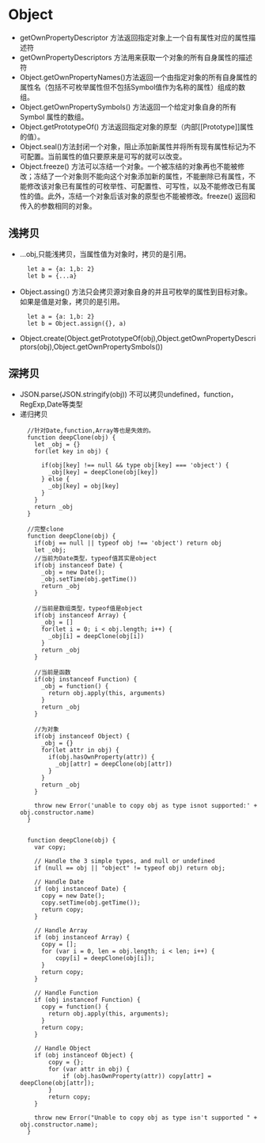 # Object
  - getOwnPropertyDescriptor 方法返回指定对象上一个自有属性对应的属性描述符
  - getOwnPropertyDescriptors 方法用来获取一个对象的所有自身属性的描述符
  - Object.getOwnPropertyNames()方法返回一个由指定对象的所有自身属性的属性名（包括不可枚举属性但不包括Symbol值作为名称的属性）组成的数组。
  - Object.getOwnPropertySymbols() 方法返回一个给定对象自身的所有 Symbol 属性的数组。
  - Object.getPrototypeOf() 方法返回指定对象的原型（内部[[Prototype]]属性的值）。
  - Object.seal()方法封闭一个对象，阻止添加新属性并将所有现有属性标记为不可配置。当前属性的值只要原来是可写的就可以改变。
  - Object.freeze() 方法可以冻结一个对象。一个被冻结的对象再也不能被修改；冻结了一个对象则不能向这个对象添加新的属性，不能删除已有属性，不能修改该对象已有属性的可枚举性、可配置性、可写性，以及不能修改已有属性的值。此外，冻结一个对象后该对象的原型也不能被修改。freeze() 返回和传入的参数相同的对象。
## 浅拷贝
- ...obj,只能浅拷贝，当属性值为对象时，拷贝的是引用。
  ```
    let a = {a: 1,b: 2}
    let b = {...a}
  ```
- Object.assing() 方法只会拷贝源对象自身的并且可枚举的属性到目标对象。如果是值是对象，拷贝的是引用。
  ```
    let a = {a: 1,b: 2}
    let b = Object.assign({}, a)
  ```
- Object.create(Object.getPrototypeOf(obj),Object.getOwnPropertyDescriptors(obj),Object.getOwnPropertySmbols())

## 深拷贝
- JSON.parse(JSON.stringify(obj)) 不可以拷贝undefined，function，RegExp,Date等类型
- 递归拷贝
  ```
    //针对Date,function,Array等也是失效的。
    function deepClone(obj) {
      let _obj = {}
      for(let key in obj) {

        if(obj[key] !== null && type obj[key] === 'object') {
          _obj[key] = deepClone(obj[key])
        } else {
          _obj[key] = obj[key]
        }
      }
      return _obj
    }
  ```
  ```
    //完整clone
    function deepClone(obj) {
      if(obj == null || typeof obj !== 'object') return obj
      let _obj;
      //当前为Date类型，typeof值其实是object
      if(obj instanceof Date) {
        _obj = new Date();
        _obj.setTime(obj.getTime())
        return _obj
      }

      //当前是数组类型，typeof值是object
      if(obj instanceof Array) {
        _obj = []
        for(let i = 0; i < obj.length; i++) {
          _obj[i] = deepClone(obj[i])
        }
        return _obj
      }

      //当前是函数
      if(obj instanceof Function) {
        _obj = function() {
          return obj.apply(this, arguments)
        }
        return _obj
      }

      //为对象
      if(obj instanceof Object) {
        _obj = {}
        for(let attr in obj) {
          if(obj.hasOwnProperty(attr)) {
            _obj[attr] = deepClone(obj[attr])
          }
        }
        return _obj
      }

      throw new Error('unable to copy obj as type isnot supported:' + obj.constructor.name)
    }


    function deepClone(obj) {
      var copy;

      // Handle the 3 simple types, and null or undefined
      if (null == obj || "object" != typeof obj) return obj;

      // Handle Date
      if (obj instanceof Date) {
        copy = new Date();
        copy.setTime(obj.getTime());
        return copy;
      }

      // Handle Array
      if (obj instanceof Array) {
        copy = [];
        for (var i = 0, len = obj.length; i < len; i++) {
            copy[i] = deepClone(obj[i]);
        }
        return copy;
      }

      // Handle Function
      if (obj instanceof Function) {
        copy = function() {
          return obj.apply(this, arguments);
        }
        return copy;
      }

      // Handle Object
      if (obj instanceof Object) {
          copy = {};
          for (var attr in obj) {
              if (obj.hasOwnProperty(attr)) copy[attr] = deepClone(obj[attr]);
          }
          return copy;
      }

      throw new Error("Unable to copy obj as type isn't supported " + obj.constructor.name);
    }
  ```